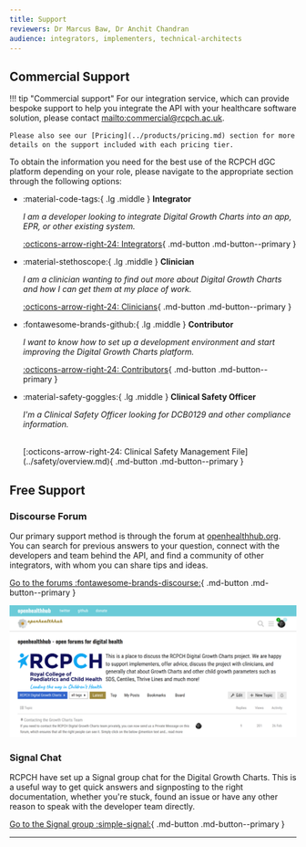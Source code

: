 ```yaml
---
title: Support
reviewers: Dr Marcus Baw, Dr Anchit Chandran
audience: integrators, implementers, technical-architects
---
```


## Commercial Support

!!! tip "Commercial support"
    For our integration service, which can provide bespoke support to help you integrate the API with your healthcare software solution, please contact <mailto:commercial@rcpch.ac.uk>.

    Please also see our [Pricing](../products/pricing.md) section for more details on the support included with each pricing tier.

To obtain the information you need for the best use of the RCPCH dGC platform depending on your role, please navigate to the appropriate section through the following options:

<div class="grid cards" markdown>

-   :material-code-tags:{ .lg .middle } __Integrator__

    *I am a developer looking to integrate Digital Growth Charts into an app, EPR, or other existing system.*

    [:octicons-arrow-right-24: Integrators](../integrator/getting-started.md){ .md-button .md-button--primary }

-   :material-stethoscope:{ .lg .middle } __Clinician__

    *I am a clinician wanting to find out more about Digital Growth Charts and how I can get them at my place of work.*

    [:octicons-arrow-right-24: Clinicians](../clinician/faqs-for-clinicians.md){ .md-button .md-button--primary }

-   :fontawesome-brands-github:{ .lg .middle } __Contributor__

    *I want to know how to set up a development environment and start improving the Digital Growth Charts platform.*

    [:octicons-arrow-right-24: Contributors](../developer/start-here.md){ .md-button .md-button--primary }

-   :material-safety-goggles:{ .lg .middle } __Clinical Safety Officer__

    *I'm a Clinical Safety Officer looking for DCB0129 and other compliance information.*

    </br>
    [:octicons-arrow-right-24: Clinical Safety Management File](../safety/overview.md){ .md-button .md-button--primary }

</div>

## Free Support

### Discourse Forum

Our primary support method is through the forum at [openhealthhub.org](https://openhealthhub.org/c/rcpch-digital-growth-charts). You can search for previous answers to your question, connect with the developers and team behind the API, and find a community of other integrators, with whom you can share tips and ideas.

[Go to the forums :fontawesome-brands-discourse:](https://openhealthhub.org/c/rcpch-digital-growth-charts){ .md-button .md-button--primary }

[![open-health-hub-screenshot](../_assets/_images/ohh-screenshot.png)](https://openhealthhub.org/c/rcpch-digital-growth-charts)

### Signal Chat

RCPCH have set up a Signal group chat for the Digital Growth Charts. This is a useful way to get quick answers and signposting to the right documentation, whether you're stuck, found an issue or have any other reason to speak with the developer team directly.

[Go to the Signal group :simple-signal:](https://signal.group/#CjQKIAjLf5lS9OZIAI6lsJKWP1LmeJXkUW_fzZH1ryEw3oFEEhBH-4F7WnlyYjKerjfzD6B0){ .md-button .md-button--primary }

-----
